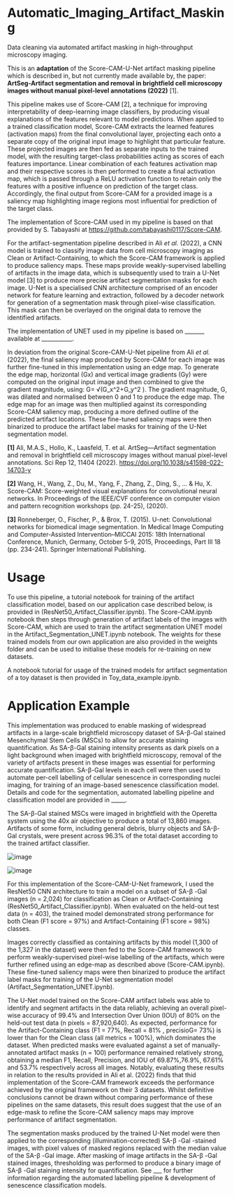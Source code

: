 # Automatic_Imaging_Artifact_Masking
Data cleaning via automated artifact masking in high-throughput microscopy imaging.

This is an **adaptation**  of the Score-CAM-U-Net artifact masking pipeline which is described in, but not currently made available by, the paper: **ArtSeg-Artifact segmentation and removal in brightfield cell microscopy images without manual pixel-level annotations (2022)** [1]. 

This pipeline makes use of Score-CAM [2], a technique for improving interpretability of deep-learning image classifiers, by producing visual explanations of the features relevant to model predictions. When applied to a trained classification model, Score-CAM extracts the learned features (activation maps) from the final convolutional layer, projecting each onto a separate copy of the original input image to highlight that particular feature. These projected images are then fed as separate inputs to the trained model, with the resulting target-class probabilities acting as scores of each features importance. Linear combination of each features activation map and their respective scores is then performed to create a final activation map, which is passed through a ReLU activation function to retain only the features with a positive influence on prediction of the target class. Accordingly, the final output from Score-CAM for a provided image is a saliency map highlighting image regions most influential for prediction of the target class.

The implementation of Score-CAM used in my pipeline is based on that provided by S. Tabayashi at https://github.com/tabayashi0117/Score-CAM.

For the artifact-segmentation pipeline described in Ali _et al._ (2022), a CNN model is trained to classify image data from cell microscopy imaging as Clean or Artifact-Containing, to which the Score-CAM framework is applied to produce saliency maps. These maps provide weakly-supervised labelling of artifacts in the image data, which is subsequently used to train a U-Net model [3] to produce more precise artifact segmentation masks for each image. U-Net is a specialised CNN architecture comprised of an encoder network for feature learning and extraction, followed by a decoder network for generation of a segmentation mask through pixel-wise classification. This mask can then be overlayed on the original data to remove the identified artifacts.

The implementation of UNET used in my pipeline is based on _______ available at ___________.

In deviation from the original Score-CAM-U-Net pipeline from Ali _et al._ (2022), the final saliency map produced by Score-CAM for each image was further fine-tuned in this implementation using an edge map. To generate the edge map, horizontal (Gx) and vertical image gradients (Gy) were computed on the original input image and then combined to give the gradient magnitude, using:
G= √(G_x^2+G_y^2 ). The gradient magnitude, G, was dilated and normalised between 0 and 1 to produce the edge map. The edge map for an image was then multiplied against its corresponding Score-CAM saliency map, producing a more defined outline of the predicted artifact locations. These fine-tuned saliency maps were then binarized to produce the artifact label masks for training of the U-Net segmentation model.

**[1]** Ali, M.A.S., Hollo, K., Laasfeld, T. et al. ArtSeg—Artifact segmentation and removal in brightfield cell microscopy images without manual pixel-level annotations. Sci Rep 12, 11404 (2022). https://doi.org/10.1038/s41598-022-14703-y

**[2]** Wang, H., Wang, Z., Du, M., Yang, F., Zhang, Z., Ding, S., ... & Hu, X. Score-CAM: Score-weighted visual explanations for convolutional neural networks. In Proceedings of the IEEE/CVF conference on computer vision and pattern recognition workshops (pp. 24-25), (2020).

**[3]** Ronneberger, O., Fischer, P., & Brox, T. (2015). U-net: Convolutional networks for biomedical image segmentation. In Medical Image Computing and Computer-Assisted Intervention–MICCAI 2015: 18th International Conference, Munich, Germany, October 5-9, 2015, Proceedings, Part III 18 (pp. 234-241). Springer International Publishing.

# Usage
To use this pipeline, a tutorial notebook for training of the artifact classification model, based on our application case described below, is provided in (ResNet50_Artifact_Classifier.ipynb). The Score-CAM.ipynb notebook then steps through generation of artifact labels of the images with Score-CAM, which are used to train the artifact segmentation UNET model in the Artifact_Segmentation_UNET.ipynb notebook. The weights for these trained models from our own application are also provided in the weights folder and can be used to initialise these models for re-training on new datasets.

A notebook tutorial for usage of the trained models for artifact segmentation of a toy dataset is then provided in Toy_data_example.ipynb.

# Application Example
This implementation was produced to enable masking of widespread artifacts in a large-scale brightfield microscopy dataset of SA-β-Gal stained Mesenchymal Stem Cells (MSCs) to allow for accurate staining quantification. As SA-β-Gal staining intensity presents as dark pixels on a light background when imaged with brightfield microscopy, removal of the variety of artifacts present in these images was essential for performing accurate quantification. SA-β-Gal levels in each cell were then used to automate per-cell labelling of cellular senescence in corresponding nuclei imaging, for training of an image-based senescence classification model. Details and code for the segmentation, automated labelling pipeline and classification model are provided in _____.

The SA-β-Gal stained MSCs were imaged in brightfield with the Operetta system using the 40x air objective to produce a total of 13,860 images. Artifacts of some form, including general debris, blurry objects and SA-β-Gal crystals, were present across 96.3% of the total dataset according to the trained artifact classifier.

![image](https://github.com/Ebony-Watson/Automatic_Imaging_Artifact_Masking/assets/52723545/d3f879e2-e70f-4d0c-bdee-330add47eb11)


![image](https://github.com/Ebony-Watson/Automatic_Imaging_Artifact_Masking/assets/52723545/09482d53-d84b-4fb0-a5a4-0cc54dc85738)

For this implementation of the Score-CAM-U-Net framework, I used the ResNet50 CNN architecture to train a model on a subset of SA-β -Gal images (n = 2,024) for classification as Clean or Artifact-Containing (ResNet50_Artifact_Classifier.ipynb). When evaluated on the held-out test data (n = 403), the trained model demonstrated strong performance for both Clean (F1 score = 97%) and Artifact-Containing (F1 score = 98%) classes. 

Images correctly classified as containing artifacts by this model (1,300 of the 1,327 in the dataset) were then fed to the Score-CAM framework to perform weakly-supervised pixel-wise labelling of the artifacts, which were further refined using an edge-map as described above (Score-CAM.ipynb). These fine-tuned saliency maps were then binarized to produce the artifact label masks for training of the U-Net segmentation model (Artifact_Segmentation_UNET.ipynb). 

The U-Net model trained on the Score-CAM artifact labels was able to identify and segment artifacts in the data reliably, achieving an overall pixel-wise accuracy of 99.4% and Intersection Over Union  (IOU) of 80% on the held-out test data (n pixels = 87,920,640). As expected, performance for the Artifact-Containing class (F1 = 77%, Recall = 81% , precisioG= 73%) is lower than for the Clean class (all metrics = 100%), which dominates the dataset. When predicted masks were evaluated against a set of manually-annotated artifact masks (n = 100) performance remained relatively strong, obtaining a median F1, Recall, Precision, and IOU of 69.87%,76.9%, 67.61% and 53.7% respectively across all images. Notably, evaluating these results in relation to the results provided in Ali et al. (2022) finds that thid implementation of the Score-CAM framework exceeds the performance achieved by the original framework on their 3 datasets. Whilst definitive conclusions cannot be drawn without comparing performance of these pipelines on the same datasets, this result does suggest that the use of an edge-mask to refine the Score-CAM saliency maps may improve performance of artifact segmentation.

The segmentation masks produced by the trained U-Net model were then applied to the corresponding (illumination-corrected) SA-β -Gal -stained images, with pixel values of masked regions replaced with the median value of the SA-β -Gal image. After masking of image artifacts in the SA-β -Gal stained images, thresholding was performed to produce a binary image of SA-β -Gal staining intensity for quantification. See ___ for further information regarding the automated labelling pipeline & development of senescence classification models.


